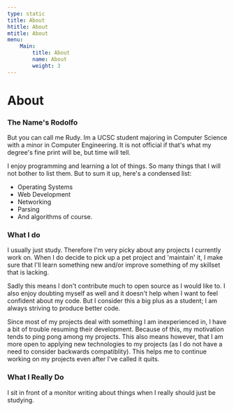 ```yaml
---
type: static
title: About
htitle: About
mtitle: About
menu:
    Main:
        title: About
        name: About
        weight: 3
---
```


<h1>About</h1>

### The Name's Rodolfo

But you can call me Rudy. Im a UCSC student majoring in Computer Science with
a minor in Computer Engineering. It is not official if that's what my degree's
fine print will be, but time will tell.

I enjoy programming and learning a lot of things. So many things that I will not
bother to list them. But to sum it up, here's a condensed list:

- Operating Systems
- Web Development
- Networking
- Parsing
- And algorithms of course.

### What I do

I usually just study. Therefore I'm very picky about any projects I currently
work on. When I do decide to pick up a pet project and 'maintain' it, I make
sure that I'll learn something new and/or improve something of my skillset that
is lacking.

Sadly this means I don't contribute much to open source as I would like to. I
also enjoy doubting myself as well and it doesn't help when I want to feel 
confident about my code. But I consider this a big plus as a student; I am
always striving to produce better code.

Since most of my projects deal with something I am inexperienced in, I have a
bit of trouble resuming their development. Because of this, my motivation tends
to ping pong among my projects. This also means however, that I am more open to
applying new technologies to my projects (as I do not have a need to consider
backwards compatiblity). This helps me to continue working on my projects even
after I've called it quits.

### What I Really Do

I sit in front of a monitor writing about things when I really should just be
studying.

